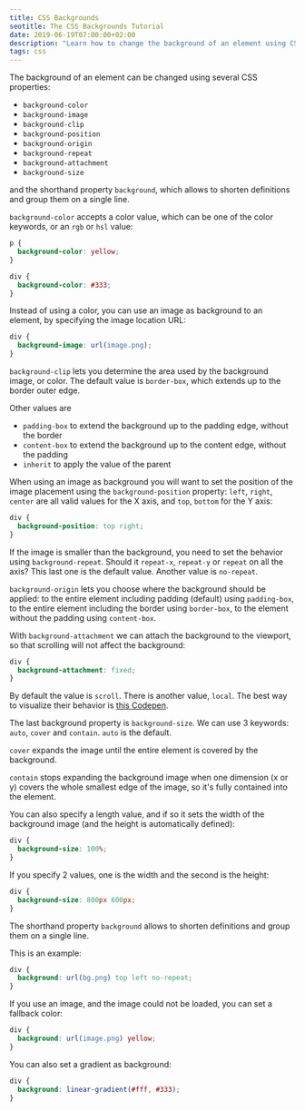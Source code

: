 ```yaml
---
title: CSS Backgrounds
seotitle: The CSS Backgrounds Tutorial
date: 2019-06-19T07:00:00+02:00
description: "Learn how to change the background of an element using CSS"
tags: css
---
```


The background of an element can be changed  using several CSS properties:

- `background-color`
- `background-image`
- `background-clip`
- `background-position`
- `background-origin`
- `background-repeat`
- `background-attachment`
- `background-size`

and the shorthand property `background`, which allows to shorten definitions and group them on a single line.

`background-color` accepts a color value, which can be one of the color keywords, or an `rgb` or `hsl` value:

```css
p {
  background-color: yellow;
}

div {
  background-color: #333;
}
```

Instead of using a color, you can use an image as background to an element, by specifying the image location URL:

```css
div {
  background-image: url(image.png);
}
```

`background-clip` lets you determine the area used by the background image, or color. The default value is `border-box`, which extends up to the border outer edge.

Other values are

- `padding-box` to extend the background up to the padding edge, without the border
- `content-box` to extend the background up to the content edge, without the padding
- `inherit` to apply the value of the parent

When using an image as background you will want to set the position of the image placement using the `background-position` property: `left`, `right`, `center` are all valid values for the X axis, and `top`, `bottom` for the Y axis:

```css
div {
  background-position: top right;
}
```

If the image is smaller than the background, you need to set the behavior using `background-repeat`. Should it `repeat-x`, `repeat-y` or `repeat` on all the axis? This last one is the default value. Another value is `no-repeat`.

`background-origin` lets you choose where the background should be applied: to the entire element including padding (default) using `padding-box`, to the entire element including the border using `border-box`, to the element without the padding using `content-box`.

With `background-attachment` we can attach the background to the viewport, so that scrolling will not affect the background:

```css
div {
  background-attachment: fixed;
}
```

By default the value is `scroll`. There is another value, `local`. The best way to visualize their behavior is [this Codepen](https://codepen.io/BernLeech/pen/mMNKJV).

The last background property is `background-size`. We can use 3 keywords: `auto`, `cover` and `contain`. `auto` is the default.

`cover` expands the image until the entire element is covered by the background.

`contain` stops expanding the background image when one dimension (x or y) covers the whole smallest edge of the image, so it's fully contained into the element.

You can also specify a length value, and if so it sets the width of the background image (and the height is automatically defined):

```css
div {
  background-size: 100%;
}
```

If you specify 2 values, one is the width and the second is the height:

```css
div {
  background-size: 800px 600px;
}
```

The shorthand property `background`  allows to shorten definitions and group them on a single line.

This is an example:

```css
div {
  background: url(bg.png) top left no-repeat;
}
```

If you use an image, and the image could not be loaded, you can set a fallback color:

```css
div {
  background: url(image.png) yellow;
}
```

You can also set a gradient as background:

```css
div {
  background: linear-gradient(#fff, #333);
}
```

